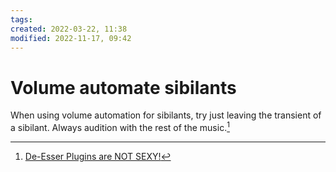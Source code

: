 ```yaml
---
tags: 
created: 2022-03-22, 11:38
modified: 2022-11-17, 09:42
---
```


# Volume automate sibilants
When using volume automation for sibilants, try just leaving the transient of a sibilant. Always audition with the rest of the music.[^1]

[^1]: [De-Esser Plugins are NOT SEXY!](https://youtu.be/c-xd9oGzX4k)
